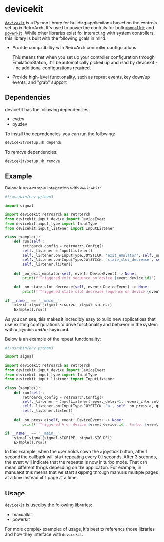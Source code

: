 # devicekit

[`devicekit`](/lib/devicekit/) is a Python library for building applications based on the controls
set up in RetroArch.  It's used to power the controls for both [`manualkit`](manualkit.md)
and [`powerkit`](powerkit.md).  While other libraries exist for interacting
with system controllers, this library is built with the following goals in mind:

* Provide compatibility with RetroArch controller configurations

  This means that when you set up your controller configuration through EmulationStation,
  it'll be automatically picked up and read by devicekit -- no additional configurations
  required.

* Provide high-level functionality, such as repeat events, key down/up events, and "grab" support

## Dependencies

devicekit has the following dependencies:

* evdev
* pyudev

To install the dependencies, you can run the following:

```bash
devicekit/setup.sh depends
```

To remove dependencies:

```bash
devicekit/setup.sh remove
```

## Example

Below is an example integration with `devicekit`:

```python
#!/usr/bin/env python3

import signal

import devicekit.retroarch as retroarch
from devicekit.input_device import DeviceEvent
from devicekit.input_type import InputType
from devicekit.input_listener import InputListener

class Example():
    def run(self):
        retroarch_config = retroarch.Config()
        self._listener = InputListener()
        self._listener.on(InputType.JOYSTICK, 'exit_emulator', self._on_exit_emulator, grabbed=False, hotkey=True, on_key_down=True, retroarch=True, repeat=False)
        self._listener.on(InputType.JOYSTICK, 'state_slot_decrease', self._on_state_slot_decrease, grabbed=False, hotkey=True, on_key_down=True, retroarch=True, repeat=False)
        self._listener.listen()
    
    def _on_exit_emulator(self, event: DeviceEvent) -> None:
        print(f'Triggered exit sequence on device {event.device.id}')
    
    def _on_state_slot_decrease(self, event: DeviceEvent) -> None:
        print(f'Triggered state slot decrease sequence on device {event.device.id}')

if __name__ == '__main__':
    signal.signal(signal.SIGPIPE, signal.SIG_DFL)
    Example().run()
```

As you can see, this makes it incredibly easy to build new applications that use existing
configurations to drive functionality and behavior in the system with a joystick and/or
keyboard.

Below is an example of the repeat functionality:

```python
#!/usr/bin/env python3

import signal

import devicekit.retroarch as retroarch
from devicekit.input_device import DeviceEvent
from devicekit.input_type import InputType
from devicekit.input_listener import InputListener

class Example():
    def run(self):
        retroarch_config = retroarch.Config()
        self._listener = InputListener(repeat_delay=1, repeat_interval=0.1, repeat_turbo_wait=3)
        self._listener.on(InputType.JOYSTICK, 'a', self._on_press_a, grabbed=False, hotkey=False, on_key_down=True, retroarch=True, repeat=True)
        self._listener.listen()
    
    def _on_press_a(self, event: DeviceEvent) -> None:
        print(f'Triggered A on device {event.device.id}, turbo: {event.turbo}')

if __name__ == '__main__':
    signal.signal(signal.SIGPIPE, signal.SIG_DFL)
    Example().run()
```

In this example, when the user holds down the `a` joystick button, after 1 second the callback
will start repeating every 0.1 seconds.  After 3 seconds, the event will indicate that the
repeater is now in turbo mode.  That can mean different things depending on the application.
For example, in manualkit this means that we start skipping through manuals multiple pages
at a time instead of 1 page at a time.

## Usage

`devicekit` is used by the following libraries:

* manualkit
* powerkit

For more complex examples of usage, it's best to reference those libraries and how they
interface with `devicekit`.
